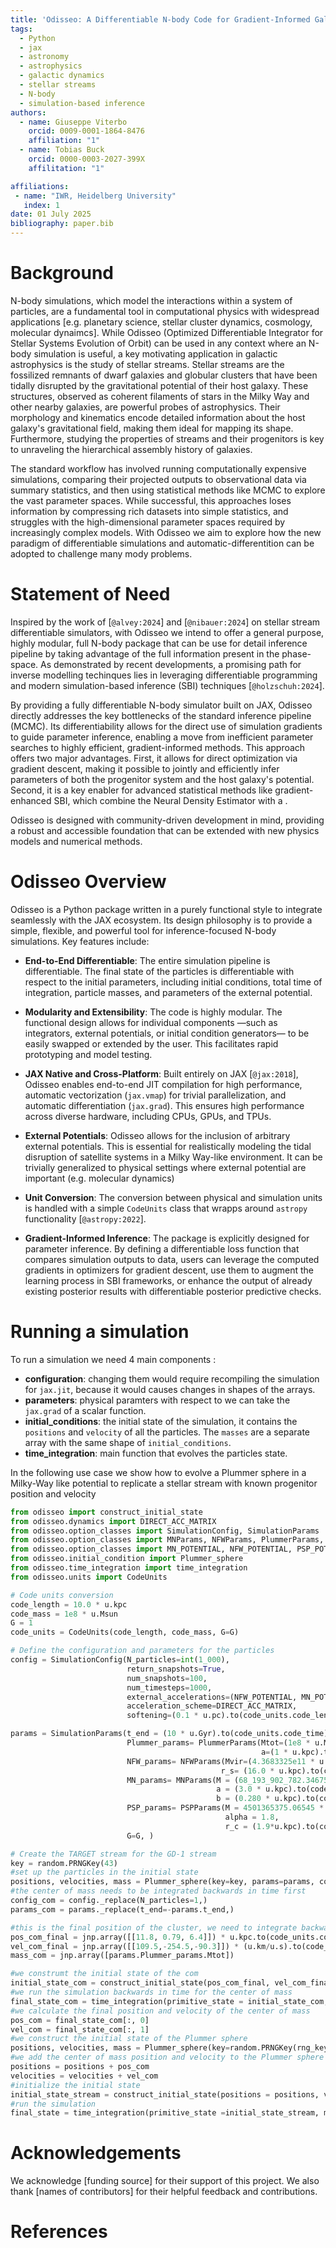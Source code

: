 ```yaml
---
title: 'Odisseo: A Differentiable N-body Code for Gradient-Informed Galactic Dynamics'
tags:
  - Python
  - jax
  - astronomy
  - astrophysics
  - galactic dynamics
  - stellar streams
  - N-body
  - simulation-based inference
authors:
  - name: Giuseppe Viterbo
    orcid: 0009-0001-1864-8476
    affiliation: "1"
  - name: Tobias Buck
    orcid: 0000-0003-2027-399X
    affilitation: "1"

affiliations:
 - name: "IWR, Heidelberg University"
   index: 1
date: 01 July 2025
bibliography: paper.bib
---
```


# Background
N-body simulations, which model the interactions within a system of particles, are a fundamental tool in computational physics with widespread applications [e.g. planetary science, stellar cluster dynamics, cosmology, molecular dynaimcs]. While Odisseo (Optimized Differentiable Integrator for Stellar Systems Evolution of Orbit) can be used in any context where an N-body simulation is useful, a key motivating application in galactic astrophysics is the study of stellar streams. Stellar streams are the fossilized remnants of dwarf galaxies and globular clusters that have been tidally disrupted by the gravitational potential of their host galaxy. These structures, observed as coherent filaments of stars in the Milky Way and other nearby galaxies, are powerful probes of astrophysics. Their morphology and kinematics encode detailed information about the host galaxy's gravitational field, making them ideal for mapping its shape. Furthermore, studying the properties of streams and their progenitors is key to unraveling the hierarchical assembly history of galaxies.

The standard workflow has involved running computationally expensive simulations, comparing their projected outputs to observational data via summary statistics, and then using statistical methods like MCMC to explore the vast parameter spaces. While successful, this approaches loses information by compressing rich datasets into simple statistics, and struggles with the high-dimensional parameter spaces required by increasingly complex models. With Odisseo we aim to explore how the new paradigm of differentiable simulations and automatic-differentition can be adopted to challenge many mody problems. 


# Statement of Need

Inspired by the work of [`@alvey:2024`] and [`@nibauer:2024`] on stellar stream differentiable simulators, with Odisseo we intend to offer a general purpose, highly modular, full N-body package that can be use for detail inference pipeline by taking advantage of the full information present in the phase-space. As demonstrated by recent developments, a promising path for inverse modelling techinques lies in leveraging differentiable programming and modern simulation-based inference (SBI) techniques [`@holzschuh:2024`].

By providing a fully differentiable N-body simulator built on JAX, Odisseo directly addresses the key bottlenecks of the standard inference pipeline (MCMC). Its differentiability allows for the direct use of simulation gradients to guide parameter inference, enabling a move from inefficient parameter searches to highly efficient, gradient-informed methods. 
This approach offers two major advantages. First, it allows for direct optimization via gradient descent, making it possible to jointly and efficiently infer parameters of both the progenitor system and the host galaxy's potential. Second, it is a key enabler for advanced statistical methods like gradient-enhanced SBI, which combine the Neural Density Estimator with a .

Odisseo is designed with community-driven development in mind, providing a robust and accessible foundation that can be extended with new physics models and numerical methods.

# Odisseo Overview

Odisseo is a Python package written in a purely functional style to integrate seamlessly with the JAX ecosystem. Its design philosophy is to provide a simple, flexible, and powerful tool for inference-focused N-body simulations. Key features include:

*   **End-to-End Differentiable**: The entire simulation pipeline is differentiable. The final state of the particles is differentiable with respect to the initial parameters, including initial conditions, total time of integration, particle masses, and parameters of the external potential.

*   **Modularity and Extensibility**: The code is highly modular. The functional design allows for individual components —such as integrators, external potentials, or initial condition generators— to be easily swapped or extended by the user. This facilitates rapid prototyping and model testing.

*   **JAX Native and Cross-Platform**: Built entirely on JAX [`@jax:2018`], Odisseo enables end-to-end JIT compilation for high performance, automatic vectorization (`jax.vmap`) for trivial parallelization, and automatic differentiation (`jax.grad`). This ensures high performance across diverse hardware, including CPUs, GPUs, and TPUs.

*   **External Potentials**: Odisseo allows for the inclusion of arbitrary external potentials. This is essential for realistically modeling the tidal disruption of satellite systems in a Milky Way-like environment. It can be trivially generalized to physical settings where external potential are important (e.g. molecular dynamics)

*   **Unit Conversion**: The conversion between physical and simulation units is handled with a simple `CodeUnits` class that wrapps around `astropy` functionality [`@astropy:2022`].

*   **Gradient-Informed Inference**: The package is explicitly designed for parameter inference. By defining a differentiable loss function that compares simulation outputs to data, users can leverage the computed gradients in optimizers for gradient descent, use them to augment the learning process in SBI frameworks, or enhance the output of already existing posterior results with differentiable posterior predictive checks. 


# Running a simulation

To run a simulation we need 4 main components :
* **configuration**: changing them would require recompiling the simulation for `jax.jit`, because it would causes changes in shapes of the arrays.
* **parameters**: physical paramters with respect to we can take the `jax.grad` of a scalar function.
* **initial_conditions**: the initial state of the simulation, it contains the `positions` and `velocity` of all the particles. The `masses` are a separate array with the same shape of `initial_conditions`.
* **time_integration**: main function that evolves the particles state.

In the following use case we show how to evolve a Plummer sphere in a Milky-Way like potential to replicate a stellar stream with known progenitor position and velocity

```python
from odisseo import construct_initial_state
from odisseo.dynamics import DIRECT_ACC_MATRIX
from odisseo.option_classes import SimulationConfig, SimulationParams
from odisseo.option_classes import MNParams, NFWParams, PlummerParams, PSPParams
from odisseo.option_classes import MN_POTENTIAL, NFW_POTENTIAL, PSP_POTENTIAL
from odisseo.initial_condition import Plummer_sphere
from odisseo.time_integration import time_integration
from odisseo.units import CodeUnits

# Code units conversion
code_length = 10.0 * u.kpc
code_mass = 1e8 * u.Msun
G = 1 
code_units = CodeUnits(code_length, code_mass, G=G)

# Define the configuration and parameters for the particles
config = SimulationConfig(N_particles=int(1_000), 
                          return_snapshots=True, 
                          num_snapshots=100, 
                          num_timesteps=1000, 
                          external_accelerations=(NFW_POTENTIAL, MN_POTENTIAL, PSP_POTENTIAL ), 
                          acceleration_scheme=DIRECT_ACC_MATRIX,
                          softening=(0.1 * u.pc).to(code_units.code_length).value)                                #default values

params = SimulationParams(t_end = (10 * u.Gyr).to(code_units.code_time).value,  
                          Plummer_params= PlummerParams(Mtot=(1e8 * u.Msun).to(code_units.code_mass).value,        #Plummer sphere parameters
                                                        a=(1 * u.kpc).to(code_units.code_length).value),
                          NFW_params= NFWParams(Mvir=(4.3683325e11 * u.Msun).to(code_units.code_mass).value,        #Navarro-Frank-White halo model parameters
                                               r_s= (16.0 * u.kpc).to(code_units.code_length).value,),      
                          MN_params= MNParams(M = (68_193_902_782.346756 * u.Msun).to(code_units.code_mass).value,  #Miamoto-Nagai disk model parameters
                                              a = (3.0 * u.kpc).to(code_units.code_length).value,
                                              b = (0.280 * u.kpc).to(code_units.code_length).value),
                          PSP_params= PSPParams(M = 4501365375.06545 * u.Msun.to(code_units.code_mass),             #PowerSphericalPotentialwCutoff bulge model 
                                                alpha = 1.8, 
                                                r_c = (1.9*u.kpc).to(code_units.code_length).value),  
                          G=G, ) 

# Create the TARGET stream for the GD-1 stream
key = random.PRNGKey(43)
#set up the particles in the initial state
positions, velocities, mass = Plummer_sphere(key=key, params=params, config=config)
#the center of mass needs to be integrated backwards in time first 
config_com = config._replace(N_particles=1,)
params_com = params._replace(t_end=-params.t_end,)

#this is the final position of the cluster, we need to integrate backwards in time 
pos_com_final = jnp.array([[11.8, 0.79, 6.4]]) * u.kpc.to(code_units.code_length)
vel_com_final = jnp.array([[109.5,-254.5,-90.3]]) * (u.km/u.s).to(code_units.code_velocity)
mass_com = jnp.array([params.Plummer_params.Mtot]) 

#we construmt the initial state of the com 
initial_state_com = construct_initial_state(pos_com_final, vel_com_final,)
#we run the simulation backwards in time for the center of mass
final_state_com = time_integration(primitive_state = initial_state_com, mass = mass_com, config=config_com, params=params_com)
#we calculate the final position and velocity of the center of mass
pos_com = final_state_com[:, 0]
vel_com = final_state_com[:, 1]
#we construct the initial state of the Plummer sphere
positions, velocities, mass = Plummer_sphere(key=random.PRNGKey(rng_key), params=params, config=config)
#we add the center of mass position and velocity to the Plummer sphere particles
positions = positions + pos_com
velocities = velocities + vel_com
#initialize the initial state
initial_state_stream = construct_initial_state(positions = positions, velocities = velocities, )
#run the simulation
final_state = time_integration(primitive_state =initial_state_stream, mass = mass, config = config, params = params)
```


# Acknowledgements

We acknowledge [funding source] for their support of this project. We also thank [names of contributors] for their helpful feedback and contributions.

# References